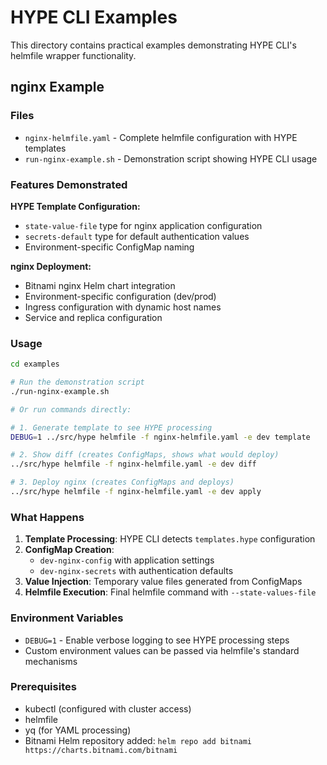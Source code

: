 # HYPE CLI Examples

This directory contains practical examples demonstrating HYPE CLI's helmfile wrapper functionality.

## nginx Example

### Files
- `nginx-helmfile.yaml` - Complete helmfile configuration with HYPE templates
- `run-nginx-example.sh` - Demonstration script showing HYPE CLI usage

### Features Demonstrated

**HYPE Template Configuration:**
- `state-value-file` type for nginx application configuration
- `secrets-default` type for default authentication values
- Environment-specific ConfigMap naming

**nginx Deployment:**
- Bitnami nginx Helm chart integration
- Environment-specific configuration (dev/prod)
- Ingress configuration with dynamic host names
- Service and replica configuration

### Usage

```bash
cd examples

# Run the demonstration script
./run-nginx-example.sh

# Or run commands directly:

# 1. Generate template to see HYPE processing
DEBUG=1 ../src/hype helmfile -f nginx-helmfile.yaml -e dev template

# 2. Show diff (creates ConfigMaps, shows what would deploy)
../src/hype helmfile -f nginx-helmfile.yaml -e dev diff

# 3. Deploy nginx (creates ConfigMaps and deploys)
../src/hype helmfile -f nginx-helmfile.yaml -e dev apply
```

### What Happens

1. **Template Processing**: HYPE CLI detects `templates.hype` configuration
2. **ConfigMap Creation**: 
   - `dev-nginx-config` with application settings
   - `dev-nginx-secrets` with authentication defaults
3. **Value Injection**: Temporary value files generated from ConfigMaps
4. **Helmfile Execution**: Final helmfile command with `--state-values-file`

### Environment Variables

- `DEBUG=1` - Enable verbose logging to see HYPE processing steps
- Custom environment values can be passed via helmfile's standard mechanisms

### Prerequisites

- kubectl (configured with cluster access)
- helmfile
- yq (for YAML processing)
- Bitnami Helm repository added: `helm repo add bitnami https://charts.bitnami.com/bitnami`